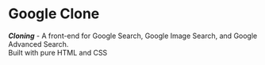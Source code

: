 # Google Clone
**_Cloning_** - A front-end for Google Search, Google Image Search, and Google Advanced Search. <br>
Built with pure HTML and CSS
